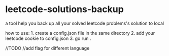 # leetcode-solutions-backup

a tool help you back up all your solved leetcode problems's solution to local

how to use:
    1. create a config.json file in the same directory
    2. add your leetcode cookie to config.json
    3. go run .

//TODO
//add flag for different language